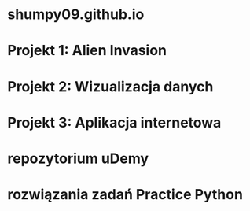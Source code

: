# shumpy09.github.io

# Projekt 1: Alien Invasion

# Projekt 2: Wizualizacja danych

# Projekt 3: Aplikacja internetowa

# repozytorium uDemy

# rozwiązania zadań Practice Python
